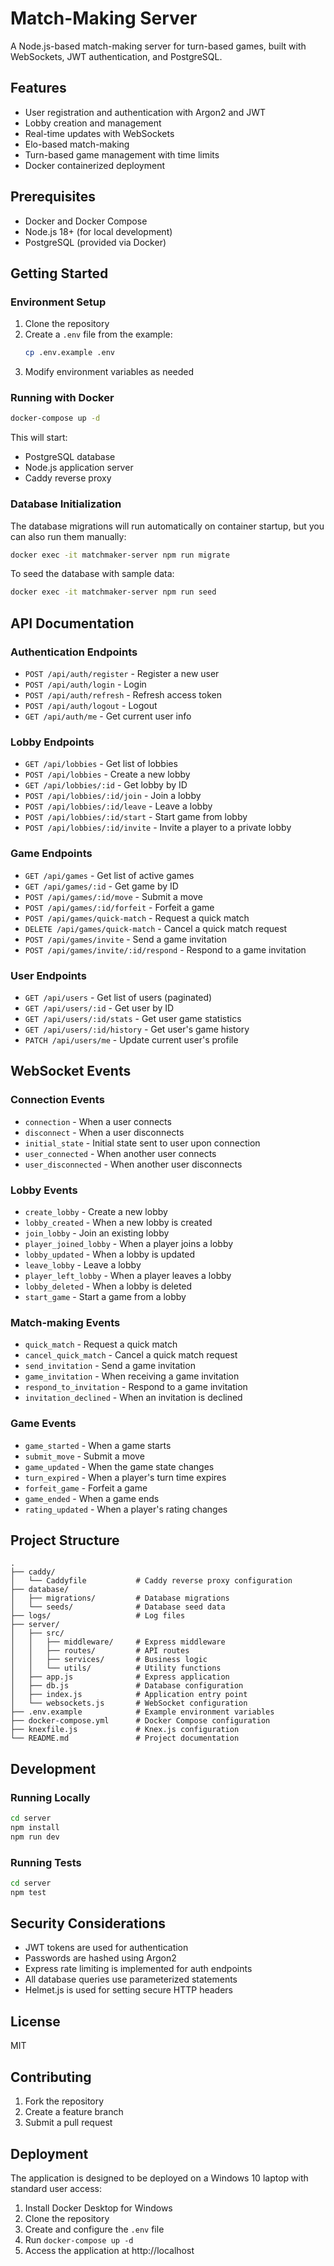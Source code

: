 # Match-Making Server

A Node.js-based match-making server for turn-based games, built with WebSockets, JWT authentication, and PostgreSQL.

## Features

- User registration and authentication with Argon2 and JWT
- Lobby creation and management
- Real-time updates with WebSockets
- Elo-based match-making
- Turn-based game management with time limits
- Docker containerized deployment

## Prerequisites

- Docker and Docker Compose
- Node.js 18+ (for local development)
- PostgreSQL (provided via Docker)

## Getting Started

### Environment Setup

1. Clone the repository
2. Create a `.env` file from the example:
   ```bash
   cp .env.example .env
   ```
3. Modify environment variables as needed

### Running with Docker

```bash
docker-compose up -d
```

This will start:
- PostgreSQL database
- Node.js application server
- Caddy reverse proxy

### Database Initialization

The database migrations will run automatically on container startup, but you can also run them manually:

```bash
docker exec -it matchmaker-server npm run migrate
```

To seed the database with sample data:

```bash
docker exec -it matchmaker-server npm run seed
```

## API Documentation

### Authentication Endpoints

- `POST /api/auth/register` - Register a new user
- `POST /api/auth/login` - Login
- `POST /api/auth/refresh` - Refresh access token
- `POST /api/auth/logout` - Logout
- `GET /api/auth/me` - Get current user info

### Lobby Endpoints

- `GET /api/lobbies` - Get list of lobbies
- `POST /api/lobbies` - Create a new lobby
- `GET /api/lobbies/:id` - Get lobby by ID
- `POST /api/lobbies/:id/join` - Join a lobby
- `POST /api/lobbies/:id/leave` - Leave a lobby
- `POST /api/lobbies/:id/start` - Start game from lobby
- `POST /api/lobbies/:id/invite` - Invite a player to a private lobby

### Game Endpoints

- `GET /api/games` - Get list of active games
- `GET /api/games/:id` - Get game by ID
- `POST /api/games/:id/move` - Submit a move
- `POST /api/games/:id/forfeit` - Forfeit a game
- `POST /api/games/quick-match` - Request a quick match
- `DELETE /api/games/quick-match` - Cancel a quick match request
- `POST /api/games/invite` - Send a game invitation
- `POST /api/games/invite/:id/respond` - Respond to a game invitation

### User Endpoints

- `GET /api/users` - Get list of users (paginated)
- `GET /api/users/:id` - Get user by ID
- `GET /api/users/:id/stats` - Get user game statistics
- `GET /api/users/:id/history` - Get user's game history
- `PATCH /api/users/me` - Update current user's profile

## WebSocket Events

### Connection Events

- `connection` - When a user connects
- `disconnect` - When a user disconnects
- `initial_state` - Initial state sent to user upon connection
- `user_connected` - When another user connects
- `user_disconnected` - When another user disconnects

### Lobby Events

- `create_lobby` - Create a new lobby
- `lobby_created` - When a new lobby is created
- `join_lobby` - Join an existing lobby
- `player_joined_lobby` - When a player joins a lobby
- `lobby_updated` - When a lobby is updated
- `leave_lobby` - Leave a lobby
- `player_left_lobby` - When a player leaves a lobby
- `lobby_deleted` - When a lobby is deleted
- `start_game` - Start a game from a lobby

### Match-making Events

- `quick_match` - Request a quick match
- `cancel_quick_match` - Cancel a quick match request
- `send_invitation` - Send a game invitation
- `game_invitation` - When receiving a game invitation
- `respond_to_invitation` - Respond to a game invitation
- `invitation_declined` - When an invitation is declined

### Game Events

- `game_started` - When a game starts
- `submit_move` - Submit a move
- `game_updated` - When the game state changes
- `turn_expired` - When a player's turn time expires
- `forfeit_game` - Forfeit a game
- `game_ended` - When a game ends
- `rating_updated` - When a player's rating changes

## Project Structure

```
.
├── caddy/
│   └── Caddyfile           # Caddy reverse proxy configuration
├── database/
│   ├── migrations/         # Database migrations
│   └── seeds/              # Database seed data
├── logs/                   # Log files
├── server/
│   ├── src/
│   │   ├── middleware/     # Express middleware
│   │   ├── routes/         # API routes
│   │   ├── services/       # Business logic
│   │   └── utils/          # Utility functions
│   ├── app.js              # Express application
│   ├── db.js               # Database configuration
│   ├── index.js            # Application entry point
│   └── websockets.js       # WebSocket configuration
├── .env.example            # Example environment variables
├── docker-compose.yml      # Docker Compose configuration
├── knexfile.js             # Knex.js configuration
└── README.md               # Project documentation
```

## Development

### Running Locally

```bash
cd server
npm install
npm run dev
```

### Running Tests

```bash
cd server
npm test
```

## Security Considerations

- JWT tokens are used for authentication
- Passwords are hashed using Argon2
- Express rate limiting is implemented for auth endpoints
- All database queries use parameterized statements
- Helmet.js is used for setting secure HTTP headers

## License

MIT

## Contributing

1. Fork the repository
2. Create a feature branch
3. Submit a pull request

## Deployment

The application is designed to be deployed on a Windows 10 laptop with standard user access:

1. Install Docker Desktop for Windows
2. Clone the repository
3. Create and configure the `.env` file
4. Run `docker-compose up -d`
5. Access the application at http://localhost